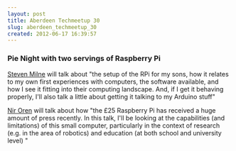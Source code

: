 ```yaml
---
layout: post
title: Aberdeen Techmeetup 30
slug: aberdeen_techmeetup_30
created: 2012-06-17 16:39:57
---
```


<h3>Pie Night with two servings of Raspberry Pi</h3>
<p><a href="https://twitter.com/#!/stevenmilne">Steven Milne</a> will talk about "the setup of the RPi for my sons, how it relates to my own first experiences with computers, the software available, and how I see it fitting into their computing landscape. And, if I get it behaving properly, I'll also talk a little about getting it talking to my Arduino stuff"</p>
<p><a href="http://homepages.abdn.ac.uk/n.oren/pages/Home.html">Nir Oren</a> will talk about how "the £25 Raspberry Pi has received a huge amount of press recently. In this talk, I'll be looking at the capabilities (and limitations) of this small computer, particularly in the context of research (e.g. in the area of robotics) and education (at both school and university level) "</p>